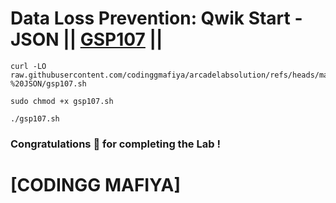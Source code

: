 # Data Loss Prevention: Qwik Start - JSON || [GSP107](https://www.cloudskillsboost.google/focuses/600?parent=catalog) ||

```
curl -LO raw.githubusercontent.com/codinggmafiya/arcadelabsolution/refs/heads/main/Data%20Loss%20Prevention%20Qwik%20Start%20-%20JSON/gsp107.sh

sudo chmod +x gsp107.sh

./gsp107.sh
```

### Congratulations 🎉 for completing the Lab !

# [CODINGG MAFIYA]
